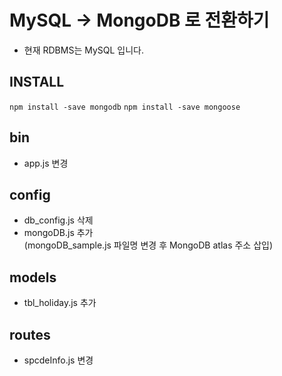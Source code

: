 # MySQL -> MongoDB 로 전환하기

- 현재 RDBMS는 MySQL 입니다.

## INSTALL

`npm install -save mongodb`
`npm install -save mongoose`

## bin

- app.js 변경

## config

- db_config.js 삭제
- mongoDB.js 추가  
  (mongoDB_sample.js 파일명 변경 후 MongoDB atlas 주소 삽입)

## models

- tbl_holiday.js 추가

## routes

- spcdeInfo.js 변경
